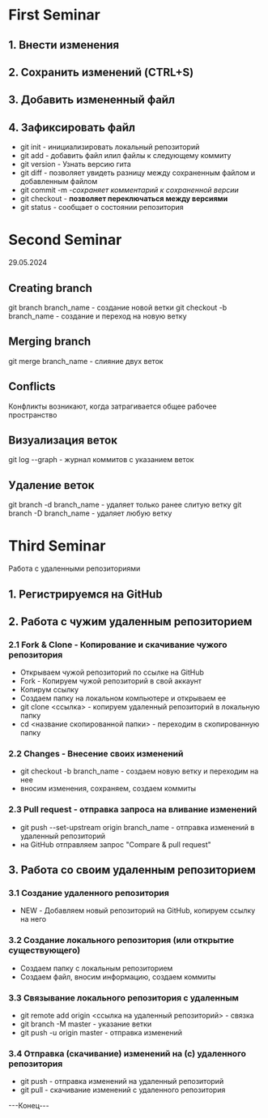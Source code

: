 # First Seminar

## 1. Внести изменения
## 2. Сохранить изменений (CTRL+S)
## 3. Добавить измененный файл
## 4. Зафиксировать файл
* git init - инициализировать локальный репозиторий
* git add - добавить файл илил файлы к следующему коммиту
* git version - Узнать версию гита
* git diff - позволяет увидеть разницу между сохраненным файлом и добавленным файлом
* git commit -m *-сохраняет комментарий к сохраненной версии*
* git checkout - **позволяет переключаться между версиями**
* git status - сообщает о состоянии репозитория

# Second Seminar
29.05.2024

## Creating branch
git branch branch_name - создание новой ветки
git checkout -b branch_name - создание и переход на новую ветку
## Merging branch
git merge branch_name - слияние двух веток
## Conflicts
Конфликты возникают, когда затрагивается общее рабочее пространство
## Визуализация веток
git log --graph - журнал коммитов с указанием веток
## Удаление веток
git branch -d branch_name - удаляет только ранее слитую ветку
git branch -D branch_name - удаляет любую ветку

# Third Seminar
Работа с удаленными репозиториями

## 1. Регистрируемся на GitHub

## 2. Работа с чужим удаленным репозиторием

### 2.1 Fork & Clone - Копирование и скачивание чужого репозитория
* Открываем чужой репозиторий по ссылке на GitHub
* Fork - Копируем чужой репозиторий в свой аккаунт
* Копирум ссылку
* Создаем папку на локальном компьютере и открываем ее
* git clone <ссылка> - копируем удаленный репозиторий в локальную папку
* cd <название скопированной папки> - переходим в скопированную папку

### 2.2 Changes - Внесение своих изменений
* git checkout -b branch_name - создаем новую ветку и переходим на нее
* вносим изменения, сохраняем, создаем коммиты

### 2.3 Pull request - отправка запроса на вливание изменений
* git push --set-upstream origin branch_name - отправка изменений в удаленный репозиторий
* на GitHub отправляем запрос "Compare & pull request"

## 3. Работа со своим удаленным репозиторием

### 3.1 Создание удаленного репозитория
* NEW - Добавляем новый репозиторий на GitHub, копируем ссылку на него

### 3.2 Создание локального репозитория (или открытие существующего)
* Создаем папку с локальным репозиторием
* Создаем файл, вносим информацию, создаем коммиты

### 3.3 Связывание локального репозитория с удаленным
* git remote add origin <ссылка на удаленный репозиторий> - связка
* git branch -M master - указание ветки
* git push -u origin master - отправка изменений

### 3.4 Отправка (скачивание) изменений на (с) удаленного репозитория
* git push - отправка изменений на удаленный репозиторий
* git pull - скачивание изменений с удаленного репозитория

---Конец---